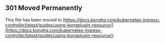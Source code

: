 ## 301 Moved Permanently

This file has been moved to [https://docs.konghq.com/kubernetes-ingress-controller/latest/guides/using-kongplugin-resource/](https://docs.konghq.com/kubernetes-ingress-controller/latest/guides/using-kongplugin-resource/).
